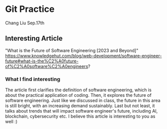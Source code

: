 # Git Practice
Chang Liu Sep.17th
## Interesting Article
"What is the Future of Software Engineering [2023 and Beyond]"
https://www.knowledgehut.com/blog/web-development/software-engineer-future#what-is-the%C2%A0future-of%C2%A0software%C2%A0engineers?
### What I find interesting

The article first clarifies the definition of software engineering, which is about the practical application of coding. Then, it explores the future of software engineering. Just like we discussed in class, the future in this area is still bright, with an increasing demand sustainably. Last but not least, it talks about trends that will impact software engineer's future, including AI, blockchain, cybersecurity etc. I believe this article is interesting to you as well :)
